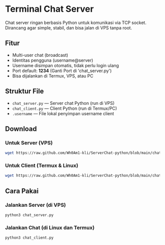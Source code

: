 # Terminal Chat Server

Chat server ringan berbasis Python untuk komunikasi via TCP socket. Dirancang agar simple, stabil, dan bisa jalan di VPS tanpa root.

## Fitur
- Multi-user chat (broadcast)
- Identitas pengguna (username@server)
- Username disimpan otomatis, tidak perlu login ulang
- Port default: **1234** (Ganti Port di 'chat_server.py')
- Bisa dijalankan di Termux, VPS, atau PC

## Struktur File
- `chat_server.py` — Server chat Python (run di VPS)
- `chat_client.py` — Client Python (run di Termux/PC)
- `.username` — File lokal penyimpan username client

## Download

### Untuk Server (VPS)
```bash
wget https://raw.github.com/Wh0Am1-kli/ServerChat-python/blob/main/chat_server.py
```
### Untuk Client (Termux & Linux)
```bash
wget https://raw.github.com/Wh0Am1-kli/ServerChat-python/blob/main/chat_client.py
```
## Cara Pakai

### Jalankan Server (di VPS)
```bash
python3 chat_server.py
```
### Jalankan Chat (di Linux dan Termux)
```bash
python3 chat_client.py

